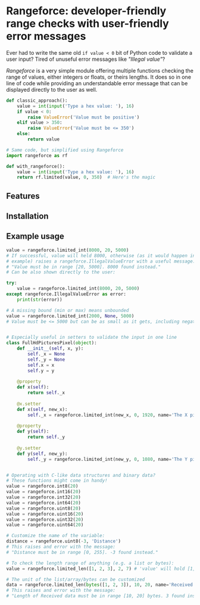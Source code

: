 Rangeforce: developer-friendly range checks with user-friendly error messages
===============================================================================


Ever had to write the same old `if value < 0` bit of Python code to validate
a user input? Tired of unuseful error messages like _"Illegal value"_?
 
_Rangeforce_ is a very simple module offering multiple functions checking
the range of values, either integers or floats, or theirs lengths. It does
so in one line of code while providing an understandable error message that
can be displayed directly to the user as well.

```python
def classic_approach():
    value = int(input('Type a hex value: '), 16)
    if value < 0:
        raise ValueError('Value must be positive')
    elif value > 350:
        raise ValueError('Value must be <= 350')
    else:
        return value

# Same code, but simplified using Rangeforce
import rangeforce as rf

def with_rangeforce():
    value = int(input('Type a hex value: '), 16)
    return rf.limited(value, 0, 350)  # Here's the magic
```


Features
----------------------------------------


Installation
----------------------------------------


Example usage
----------------------------------------

```python
value = rangeforce.limited_int(8000, 20, 5000)
# If successful, value will held 8000, otherwise (as it would happen in this
# example) raises a rangeforce.IllegalValueError with a useful message:
# "Value must be in range [20, 5000]. 8000 found instead."
# Can be also shown directly to the user:

try:
    value = rangeforce.limited_int(8000, 20, 5000)
except rangeforce.IllegalValueError as error:
    print(str(error))

# A missing bound (min or max) means unbounded
value = rangeforce.limited_int(2000, None, 5000)
# Value must be <= 5000 but can be as small as it gets, including negative


# Especially useful in setters to validate the input in one line
class FullHdPicturesPixel(object):
    def __init__(self, x, y):
        self._x = None
        self._y = None
        self.x = x
        self.y = y
    
    @property
    def x(self):
        return self._x
    
    @x.setter
    def x(self, new_x):
        self._x = rangeforce.limited_int(new_x, 0, 1920, name='The X pixel coordinate')
    
    @property
    def y(self):
        return self._y
    
    @y.setter
    def y(self, new_y):
        self._y = rangeforce.limited_int(new_y, 0, 1080, name='The Y pixel coordinate')


# Operating with C-like data structures and binary data?
# These functions might come in handy!
value = rangeforce.int8(20) 
value = rangeforce.int16(20) 
value = rangeforce.int32(20) 
value = rangeforce.int64(20)
value = rangeforce.uint8(20) 
value = rangeforce.uint16(20) 
value = rangeforce.uint32(20) 
value = rangeforce.uint64(20)

# Customize the name of the variable:
distance = rangeforce.uint8(-3, 'Distance') 
# This raises and error with the message:
# "Distance must be in range [0, 255]. -3 found instead."

# To check the length range of anything (e.g. a list or bytes):
value = rangeforce.limited_len([1, 2, 3], 2, 7) # 'value' will hold [1, 2, 3]

# The unit of the list/array/bytes can be customized
data = rangeforce.limited_len(bytes([1, 2, 3]), 10, 20, name='Received data', unit='bytes')
# This raises and error with the message:
# "Length of Received data must be in range [10, 20] bytes. 3 found instead.
```
